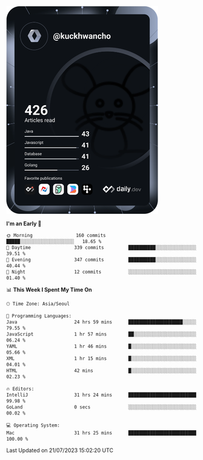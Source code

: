 <a href="https://app.daily.dev/kuckhwancho"><img src="https://github.com/kuckjwi0928/kuckjwi0928/blob/master/devcard.svg" width="400" alt="Kuckjwi Devcard"/></a>

<!--START_SECTION:waka-->
**I'm an Early 🐤** 

```text
🌞 Morning                160 commits         █████░░░░░░░░░░░░░░░░░░░░   18.65 % 
🌆 Daytime                339 commits         ██████████░░░░░░░░░░░░░░░   39.51 % 
🌃 Evening                347 commits         ██████████░░░░░░░░░░░░░░░   40.44 % 
🌙 Night                  12 commits          ░░░░░░░░░░░░░░░░░░░░░░░░░   01.40 % 
```


📊 **This Week I Spent My Time On** 

```text
🕑︎ Time Zone: Asia/Seoul

💬 Programming Languages: 
Java                     24 hrs 59 mins      ████████████████████░░░░░   79.55 % 
JavaScript               1 hr 57 mins        ██░░░░░░░░░░░░░░░░░░░░░░░   06.24 % 
YAML                     1 hr 46 mins        █░░░░░░░░░░░░░░░░░░░░░░░░   05.66 % 
XML                      1 hr 15 mins        █░░░░░░░░░░░░░░░░░░░░░░░░   04.01 % 
HTML                     42 mins             █░░░░░░░░░░░░░░░░░░░░░░░░   02.23 % 

🔥 Editors: 
IntelliJ                 31 hrs 24 mins      █████████████████████████   99.98 % 
GoLand                   0 secs              ░░░░░░░░░░░░░░░░░░░░░░░░░   00.02 % 

💻 Operating System: 
Mac                      31 hrs 25 mins      █████████████████████████   100.00 % 
```


 Last Updated on 21/07/2023 15:02:20 UTC
<!--END_SECTION:waka-->
